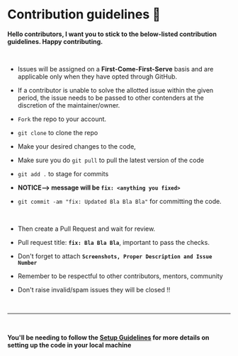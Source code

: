 # Contribution guidelines 🔐

**Hello contributors, I want you to stick to the below-listed contribution guidelines. Happy contributing.**

<br/>

- Issues will be assigned on a **First-Come-First-Serve** basis and are applicable only when they have opted through GitHub.
- If a contributor is unable to solve the allotted issue within the given period, the issue needs to be passed to other contenders at the discretion of the maintainer/owner.

- `Fork` the repo to your account.
- `git clone` to clone the repo

- Make your desired changes to the code,
- Make sure you do `git pull` to pull the latest version of the code
- `git add .` to stage for commits
- **NOTICE--> message will be `fix: <anything you fixed>`**
- `git commit -am "fix: Updated Bla Bla Bla"` for committing the code.

  <br/>

- Then create a Pull Request and wait for review.
- Pull request title: **`fix: Bla Bla Bla`**, important to pass the checks.
- Don't forget to attach **`Screenshots, Proper Description and Issue Number`**
- Remember to be respectful to other contributors, mentors, community
- Don't raise invalid/spam issues they will be closed !!

<br/>

---

<br/>

**You'll be needing to follow the [Setup Guidelines](https://github.com/IAmTamal/Milan/blob/main/rules/) for more details on setting up the code in your local machine**


